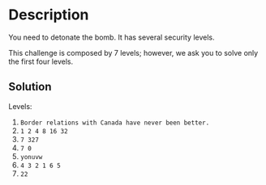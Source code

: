# Description

You need to detonate the bomb.
It has several security levels.

This challenge is composed by 7 levels;
however, we ask you to solve only the first four levels.

## Solution
Levels:
   1. `Border relations with Canada have never been better.`
   2. `1 2 4 8 16 32`
   3. `7 327`
   4. `7 0`
   5. `yonuvw`
   6. `4 3 2 1 6 5`
   7. `22`
